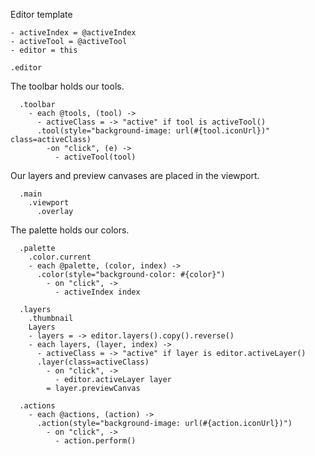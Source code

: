 Editor template

    - activeIndex = @activeIndex
    - activeTool = @activeTool
    - editor = this

    .editor

The toolbar holds our tools.

      .toolbar
        - each @tools, (tool) ->
          - activeClass = -> "active" if tool is activeTool()
          .tool(style="background-image: url(#{tool.iconUrl})" class=activeClass)
            -on "click", (e) ->
              - activeTool(tool)

Our layers and preview canvases are placed in the viewport.

      .main
        .viewport
          .overlay

The palette holds our colors.

      .palette
        .color.current
        - each @palette, (color, index) ->
          .color(style="background-color: #{color}")
            - on "click", ->
              - activeIndex index

      .layers
        .thumbnail
        Layers
        - layers = -> editor.layers().copy().reverse()
        - each layers, (layer, index) ->
          - activeClass = -> "active" if layer is editor.activeLayer()
          .layer(class=activeClass)
            - on "click", ->
              - editor.activeLayer layer
            = layer.previewCanvas

      .actions
        - each @actions, (action) ->
          .action(style="background-image: url(#{action.iconUrl})")
            - on "click", ->
              - action.perform()
